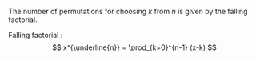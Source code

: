 The number of permutations for choosing $k$ from $n$ is given by the falling factorial.

Falling factorial
: $$
x^{\underline{n}} = \prod_{k=0}^{n-1} (x-k)
$$